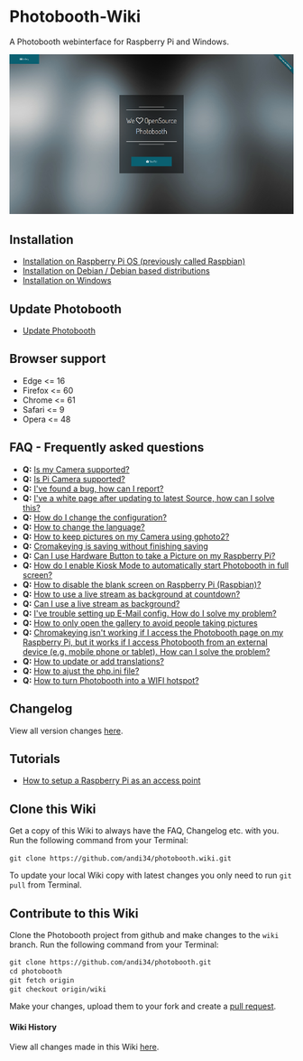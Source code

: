 # Photobooth-Wiki

A Photobooth webinterface for Raspberry Pi and Windows.

![](resources/img/start.png)

## Installation

* [Installation on Raspberry Pi OS (previously called Raspbian)](Installation-on-Debian)
* [Installation on Debian / Debian based distributions](Installation-on-Debian#installation-on-debian--debian-based-distributions)
* [Installation on Windows](Installation-on-Windows)

## Update Photobooth

* [Update Photobooth](Update-Photobooth)


## Browser support

- Edge <= 16
- Firefox <= 60
- Chrome <= 61
- Safari <= 9
- Opera <= 48

## FAQ - Frequently asked questions

* **Q:** [Is my Camera supported?](FAQ#is-my-camera-supported)
* **Q:** [Is Pi Camera supported?](FAQ#is-pi-camera-supported)
* **Q:** [I've found a bug, how can I report?](FAQ#ive-a-white-page-after-updating-to-latest-source-how-can-i-solve-this)
* **Q:** [I've a white page after updating to latest Source, how can I solve this?](FAQ#ive-a-white-page-after-updating-to-latest-source-how-can-i-solve-this)
* **Q:** [How do I change the configuration?](FAQ#how-do-i-change-the-configuration)
* **Q:** [How to change the language?](FAQ#how-do-i-change-the-configuration)
* **Q:** [How to keep pictures on my Camera using gphoto2?](FAQ#how-to-keep-pictures-on-my-camera-using-gphoto2)
* **Q:** [Cromakeying is saving without finishing saving](FAQ#cromakeying-is-saving-without-finishing-saving)
* **Q:** [Can I use Hardware Button to take a Picture on my Raspberry Pi?](FAQ#can-i-use-hardware-button-to-take-a-picture-on-my-raspberry-pi)
* **Q:** [How do I enable Kiosk Mode to automatically start Photobooth in full screen?](FAQ#how-do-i-enable-kiosk-mode-to-automatically-start-photobooth-in-full-screen)
* **Q:** [How to disable the blank screen on Raspberry Pi (Raspbian)?](FAQ#how-to-disable-the-blank-screen-on-raspberry-pi-raspbian)
* **Q:** [How to use a live stream as background at countdown?](FAQ#how-to-use-a-live-stream-as-background-at-countdown)
* **Q:** [Can I use a live stream as background?](FAQ#can-i-use-a-live-stream-as-background)
* **Q:** [I've trouble setting up E-Mail config. How do I solve my problem?](FAQ#ive-trouble-setting-up-e-mail-config-how-do-i-solve-my-problem)
* **Q:** [How to only open the gallery to avoid people taking pictures](FAQ#how-to-only-open-the-gallery-to-avoid-people-taking-pictures)
* **Q:** [Chromakeying isn't working if I access the Photobooth page on my Raspberry Pi, but it works if I access Photobooth from an external device (e.g. mobile phone or tablet). How can I solve the problem?](FAQ#chromakeying-isnt-working-if-i-access-the-photobooth-page-on-my-raspberry-pi-but-it-works-if-i-access-photobooth-from-an-external-device-eg-mobile-phone-or-tablet-how-can-i-solve-the-problem)
* **Q:** [How to update or add translations?](FAQ#how-to-update-or-add-translations)
* **Q:** [How to ajust the php.ini file?](FAQ#how-to-ajust-the-phpini-file)
* **Q:** [How to turn Photobooth into a WIFI hotspot?](FAQ#turn-photobooth-into-a-wifi-hotspot)

## Changelog
View all version changes [here](changelog).

## Tutorials

* [How to setup a Raspberry Pi as an access point](RPi-as-access-point)

## Clone this Wiki
Get a copy of this Wiki to always have the FAQ, Changelog etc. with you. Run the following command from your Terminal:

`git clone https://github.com/andi34/photobooth.wiki.git`

To update your local Wiki copy with latest changes you only need to run `git pull` from Terminal.

## Contribute to this Wiki
Clone the Photobooth project from github and make changes to the `wiki` branch. Run the following command from your Terminal:

```
git clone https://github.com/andi34/photobooth.git
cd photobooth
git fetch origin
git checkout origin/wiki
```

Make your changes, upload them to your fork and create a [pull request](https://github.com/andi34/photobooth/pulls).


#### Wiki History
View all changes made in this Wiki [here](_history).